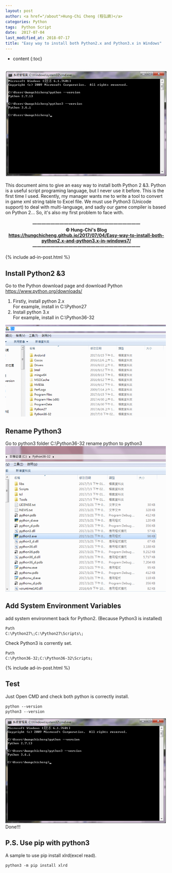 ```yaml
---
layout: post
author: <a href="/about">Hung-Chi Cheng (程弘錡)</a>
categories: Python
tags:  Python Script
date:  2017-07-04
last_modified_at: 2018-07-17
title: "Easy way to install both Python2.x and Python3.x in Windows"
---
```

<!--                Title 的建議最大長度                   -->

* content
{:toc}

<!-- 文章概要 -->
<center><br>
<img src="/image/2017-07-04-Easy-way-to-install-both-python2.x-and-python3.x-in-windows7/python-check-version.png" alt="python check version" width="500" itemprop="image">
</center><br>
This document aims to give an easy way to install both Python 2 &3. Python is a useful script programing language, but I never use it before. This is the first time I used. Recently, my manager wants me to write a tool to convert in game xml string table to Excel file. We must use Python3 (Unicode support) to deal with multi-language, and sadly our game compiler is based on Python 2... So, it's also my first problem to face with.
<!-- more -->


<!-- 著作權start -->
<center><b><br>
一一一一一一一一一一一一一一一一一一一一一一一一<br>
&copy; Hung-Chi's Blog<br>
<a href="https://hungchicheng.github.io/2017/07/04/Easy-way-to-install-both-python2.x-and-python3.x-in-windows7/" id="link" target="_blank">
	https://hungchicheng.github.io/2017/07/04/Easy-way-to-install-both-python2.x-and-python3.x-in-windows7/
</a><br>
一一一一一一一一一一一一一一一一一一一一一一一一
</b></center>
<!-- 著作權end -->

<!-- 手動放廣告 -->
{% include ad-in-post.html %}
<!-- 手動放廣告 -->

## Install Python2 &3
Go to the Python download page and download Python<br>
<https://www.python.org/downloads/>
1. Firstly, install python 2.x<br>
For example, install in C:\Python27
2. Install python 3.x<br>
For example, install in C:\Python36-32

<img src="/image/2017-07-04-Easy-way-to-install-both-python2.x-and-python3.x-in-windows7/install-python-example.png" alt="install python example" width="500" itemprop="image"><br>

## Rename Python3
Go to python3 folder C:\Python36-32
rename python to python3
<img src="/image/2017-07-04-Easy-way-to-install-both-python2.x-and-python3.x-in-windows7/rename-python3.png" alt="rename python3" width="500" itemprop="image"><br>

## Add System Environment Variables
add system environment back for Python2. (Because Python3 is installed)
```console
Path
C:\Python27\;C:\Python27\Scripts\;
```
Check Python3 is corrently set.
```console
Path
C:\Python36-32;C:\Python36-32\Scripts;
```

<!-- 手動放廣告 -->
{% include ad-in-post.html %}
<!-- 手動放廣告 -->

## Test
Just Open CMD and check both python is correctly install.
```console
python --version
python3 --version
```
<img src="/image/2017-07-04-Easy-way-to-install-both-python2.x-and-python3.x-in-windows7/python-check-version.png" alt="python check version" width="500" itemprop="image"><br>
Done!!!

## P.S. Use pip with python3
A sample to use pip install xlrd(excel read).
```console
python3 -m pip install xlrd 
```